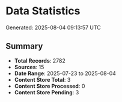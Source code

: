 # Data Statistics

Generated: 2025-08-04 09:13:57 UTC

## Summary

- **Total Records**: 2782
- **Sources**: 15
- **Date Range**: 2025-07-23 to 2025-08-04
- **Content Store Total**: 3
- **Content Store Processed**: 0
- **Content Store Pending**: 3

